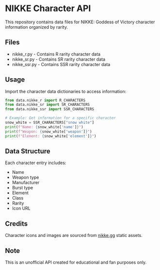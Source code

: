 # NIKKE Character API

This repository contains data files for NIKKE: Goddess of Victory character information organized by rarity.

## Files

- nikke_r.py - Contains R rarity character data
- nikke_sr.py - Contains SR rarity character data
- nikke_ssr.py - Contains SSR rarity character data

## Usage

Import the character data dictionaries to access information:

```python
from data.nikke_r import R_CHARACTERS
from data.nikke_sr import SR_CHARACTERS
from data.nikke_ssr import SSR_CHARACTERS

# Example: Get information for a specific character
snow_white = SSR_CHARACTERS["snow white"]
print(f"Name: {snow_white['name']}")
print(f"Weapon: {snow_white['weapon']}")
print(f"Element: {snow_white['element']}")
```

## Data Structure

Each character entry includes:
- Name
- Weapon type
- Manufacturer
- Burst type
- Element
- Class
- Rarity
- Icon URL

## Credits

Character icons and images are sourced from [nikke.gg](https://nikke.gg) static assets.

## Note

This is an unofficial API created for educational and fan purposes only.

